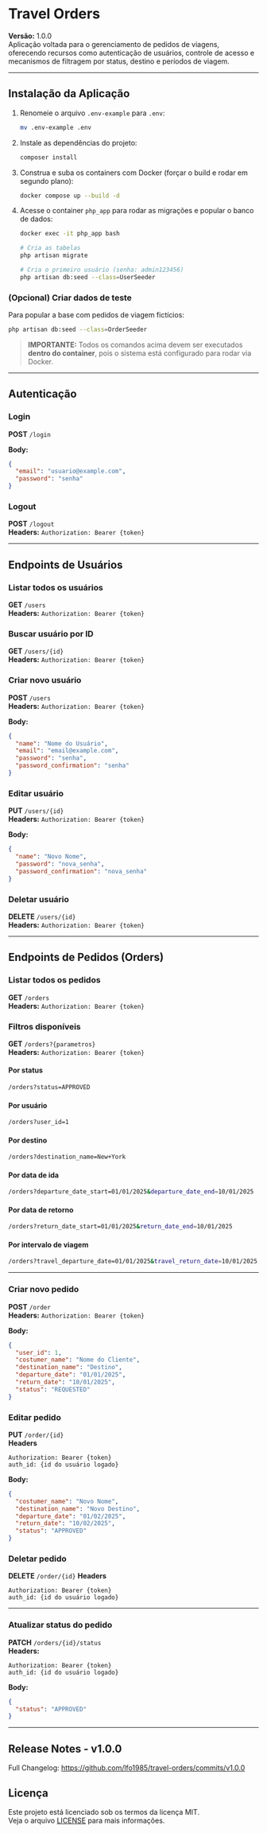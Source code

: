 # Travel Orders

**Versão:** 1.0.0  
Aplicação voltada para o gerenciamento de pedidos de viagens, oferecendo recursos como autenticação de usuários, controle de acesso e mecanismos de filtragem por status, destino e períodos de viagem.

---

## Instalação da Aplicação

1. Renomeie o arquivo `.env-example` para `.env`:

   ```bash
   mv .env-example .env
   ```

2. Instale as dependências do projeto:

   ```bash
   composer install
   ```

3. Construa e suba os containers com Docker (forçar o build e rodar em segundo plano):

   ```bash
   docker compose up --build -d
   ```

4. Acesse o container `php_app` para rodar as migrações e popular o banco de dados:

   ```bash
   docker exec -it php_app bash

   # Cria as tabelas
   php artisan migrate

   # Cria o primeiro usuário (senha: admin123456)
   php artisan db:seed --class=UserSeeder
   ```

### (Opcional) Criar dados de teste

Para popular a base com pedidos de viagem fictícios:

```bash
php artisan db:seed --class=OrderSeeder
```

> **IMPORTANTE:** Todos os comandos acima devem ser executados **dentro do container**, pois o sistema está configurado para rodar via Docker.

---

## Autenticação

### Login

**POST** `/login`

**Body:**

```json
{
  "email": "usuario@example.com",
  "password": "senha"
}
```

### Logout

**POST** `/logout`  
**Headers:** `Authorization: Bearer {token}`

---

## Endpoints de Usuários

### Listar todos os usuários

**GET** `/users`  
**Headers:** `Authorization: Bearer {token}`

### Buscar usuário por ID

**GET** `/users/{id}`  
**Headers:** `Authorization: Bearer {token}`

### Criar novo usuário

**POST** `/users`  
**Headers:** `Authorization: Bearer {token}`

**Body:**

```json
{
  "name": "Nome do Usuário",
  "email": "email@example.com",
  "password": "senha",
  "password_confirmation": "senha"
}
```

### Editar usuário

**PUT** `/users/{id}`  
**Headers:** `Authorization: Bearer {token}`

**Body:**

```json
{
  "name": "Novo Nome",
  "password": "nova_senha",
  "password_confirmation": "nova_senha"
}
```

### Deletar usuário

**DELETE** `/users/{id}`  
**Headers:** `Authorization: Bearer {token}`

---

## Endpoints de Pedidos (Orders)

### Listar todos os pedidos

**GET** `/orders`  
**Headers:** `Authorization: Bearer {token}`

### Filtros disponíveis

**GET** `/orders?{parametros}`  
**Headers:** `Authorization: Bearer {token}`

#### Por status

```bash
/orders?status=APPROVED
```

#### Por usuário

```bash
/orders?user_id=1
```

#### Por destino

```bash
/orders?destination_name=New+York
```

#### Por data de ida

```bash
/orders?departure_date_start=01/01/2025&departure_date_end=10/01/2025
```

#### Por data de retorno

```bash
/orders?return_date_start=01/01/2025&return_date_end=10/01/2025
```

#### Por intervalo de viagem

```bash
/orders?travel_departure_date=01/01/2025&travel_return_date=10/01/2025
```

---

### Criar novo pedido

**POST** `/order`  
**Headers:** `Authorization: Bearer {token}`

**Body:**

```json
{
  "user_id": 1,
  "costumer_name": "Nome do Cliente",
  "destination_name": "Destino",
  "departure_date": "01/01/2025",
  "return_date": "10/01/2025",
  "status": "REQUESTED"
}
```

### Editar pedido

**PUT** `/order/{id}`  
**Headers**

```
Authorization: Bearer {token}
auth_id: {id do usuário logado}
```

**Body:**

```json
{
  "costumer_name": "Novo Nome",
  "destination_name": "Novo Destino",
  "departure_date": "01/02/2025",
  "return_date": "10/02/2025",
  "status": "APPROVED"
}
```

### Deletar pedido

**DELETE** `/order/{id}`
**Headers**

```
Authorization: Bearer {token}
auth_id: {id do usuário logado}
```

---

### Atualizar status do pedido

**PATCH** `/orders/{id}/status`  
**Headers:**

```
Authorization: Bearer {token}
auth_id: {id do usuário logado}
```

**Body:**

```json
{
  "status": "APPROVED"
}
```

---

## Release Notes - v1.0.0

Full Changelog: https://github.com/lfo1985/travel-orders/commits/v1.0.0

## Licença

Este projeto está licenciado sob os termos da licença MIT.  
Veja o arquivo [LICENSE](LICENSE) para mais informações.